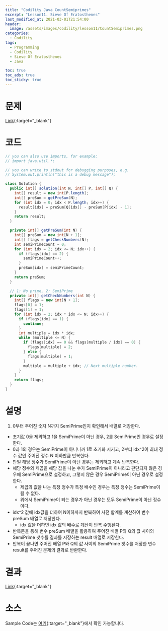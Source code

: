 ```yaml
---
title: "Codility Java CountSemiprimes"
excerpt: "Lesson11. Sieve Of Eratosthenes"
last_modified_at: 2021-03-01T21:54:00
header:
  image: /assets/images/codility/lesson11/CountSemiprimes.png
categories:
  - Codility
tags:
  - Programming
  - Codility
  - Sieve Of Eratosthenes
  - Java

toc: true
toc_ads: true
toc_sticky: true
---
```

# 문제
[Link](https://app.codility.com/programmers/lessons/11-sieve_of_eratosthenes/count_semiprimes/){:target="_blank"}

# 코드
```java
// you can also use imports, for example:
// import java.util.*;

// you can write to stdout for debugging purposes, e.g.
// System.out.println("this is a debug message");

class Solution {
  public int[] solution(int N, int[] P, int[] Q) {
    int[] result = new int[P.length];
    int[] preSum = getPreSum(N);
    for (int idx = 0; idx < P.length; idx++) {
      result[idx] = preSum[Q[idx]] - preSum[P[idx] - 1];
    }
    return result;
  }

  private int[] getPreSum(int N) {
    int[] preSum = new int[N + 1];
    int[] flags = getCheckNumbers(N);
    int semiPrimeCount = 0;
    for (int idx = 2; idx <= N; idx++) {
      if (flags[idx] == 2) {
        semiPrimeCount++;
      }
      preSum[idx] = semiPrimeCount;
    }
    return preSum;
  }

  // 1: No prime, 2: SemiPrime
  private int[] getCheckNumbers(int N) {
    int[] flags = new int[N + 1];
    flags[0] = 1;
    flags[1] = 1;
    for (int idx = 2; idx * idx <= N; idx++) {
      if (flags[idx] == 1) {
        continue;
      }
      int multiple = idx * idx;
      while (multiple <= N) {
        if (flags[idx] == 0 && flags[multiple / idx] == 0) {
          flags[multiple] = 2;
        } else {
          flags[multiple] = 1;
        }
        multiple = multiple + idx; // Next multiple number.
      }
    }
    return flags;
  }
}
```

# 설명
1. 0부터 주어진 숫자 N까지 SemiPrime인지 확인해서 배열로 저장한다.
- 초기값 0을 제외하고 1을 SemiPrime이 아닌 경우, 2를 SemiPrime인 경우로 설정한다.
- 0과 1의 경우는 SemiPrime이 아니니까 1로 초기화 시키고, 2부터 idx^2이 최대 정수 값인 주어진 정수 N 이하만큼 반복한다.
- 만일 해당 정수가 SemiPrime이 아닌 경우는 제외하고 계속 반복한다.
- 해당 정수와 제곱을 해당 값을 나눈 수가 SemiPrime이 아니라고 판단되지 않은 경우에 SemiPrime으로 설정하고, 그렇지 않은 경우 SemiPrime이 아닌 경우로 설정한다.
  * 제곱의 값을 나눈 특정 정수가 특정 배수인 경우는 특정 정수는 SemiPrime이 될 수 없다.
  * 위에서 SemiPrime이 되는 경우가 아닌 경우는 모두 SemiPrime이 아닌 정수이다.
- idx^2 값에 idx값을 더하여 N이하까지 반복하여 사전 합계를 계산하여 변수 preSum 배열로 저장한다.
  * idx 값을 더하면 idx 값의 배수로 계산이 반복 수행된다.
- 반복문을 통해 변수 preSum 배열을 활용하여 주어진 배열 P와 Q의 값 사이의 SemiPrime 갯수를 결과를 저장하는 result 배열로 저장한다.
- 반복이 끝나면 주어진 배열 P와 Q의 값 사이의 SemiPrime 갯수를 저장한 변수 result를 주어진 문제의 결과로 반환한다.

# 결과
[Link](https://app.codility.com/demo/results/trainingKCBQY4-U9U/){:target="_blank"}

# 소스
Sample Code는 [여기](https://github.com/GracefulSoul/codility/blob/master/src/main/java/gracefulsoul/lesson11/CountSemiprimes.java){:target="_blank"}에서 확인 가능합니다.